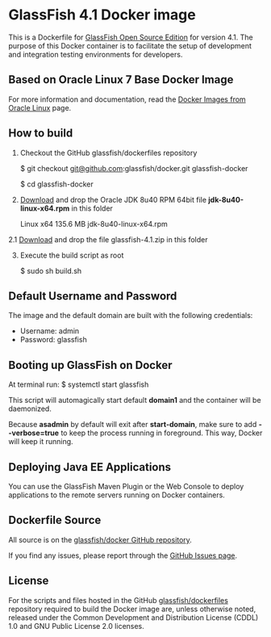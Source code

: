 # GlassFish 4.1 Docker image

This is a Dockerfile for [GlassFish Open Source Edition](http://www.glassfish.org) for version 4.1. The purpose of this Docker container is to facilitate the setup of development and integration testing environments for developers.

## Based on Oracle Linux 7 Base Docker Image
For more information and documentation, read the [Docker Images from Oracle Linux](http://public-yum.oracle.com/docker-images) page.

## How to build

1. Checkout the GitHub glassfish/dockerfiles repository

	$ git checkout git@github.com:glassfish/docker.git glassfish-docker
	
	$ cd glassfish-docker

2. [Download](http://www.oracle.com/technetwork/java/javase/downloads/jdk8-downloads-2133151.html) and drop the Oracle JDK 8u40 RPM 64bit file **jdk-8u40-linux-x64.rpm** in this folder

	Linux x64       135.6 MB        jdk-8u40-linux-x64.rpm

2.1 [Download](http://dlc-cdn.sun.com/glassfish/4.1/release/glassfish-4.1.zip) and drop the file glassfish-4.1.zip in this folder

3. Execute the build script as root

	$ sudo sh build.sh

## Default Username and Password
The image and the default domain are built with the following credentials:

 * Username: admin
 * Password: glassfish

## Booting up GlassFish on Docker

At terminal run:
	$ systemctl start glassfish

This script will automagically start default **domain1** and the container will be daemonized.

Because **asadmin** by default will exit after **start-domain**, make sure to add **--verbose=true** to keep the process running in foreground. This way, Docker will keep it running.

## Deploying Java EE Applications

You can use the GlassFish Maven Plugin or the Web Console to deploy applications to the remote servers running on Docker containers.

## Dockerfile Source
All source is on the [glassfish/docker GitHub repository](https://github.com/glassfish/docker).

If you find any issues, please report through the [GitHub Issues page](https://github.com/glassfish/docker/issues).

## License
For the scripts and files hosted in the GitHub [glassfish/dockerfiles](https://github.com/glassfish/docker/) repository required to build the Docker image are, unless otherwise noted, released under the Common Development and Distribution License (CDDL) 1.0 and GNU Public License 2.0 licenses.

